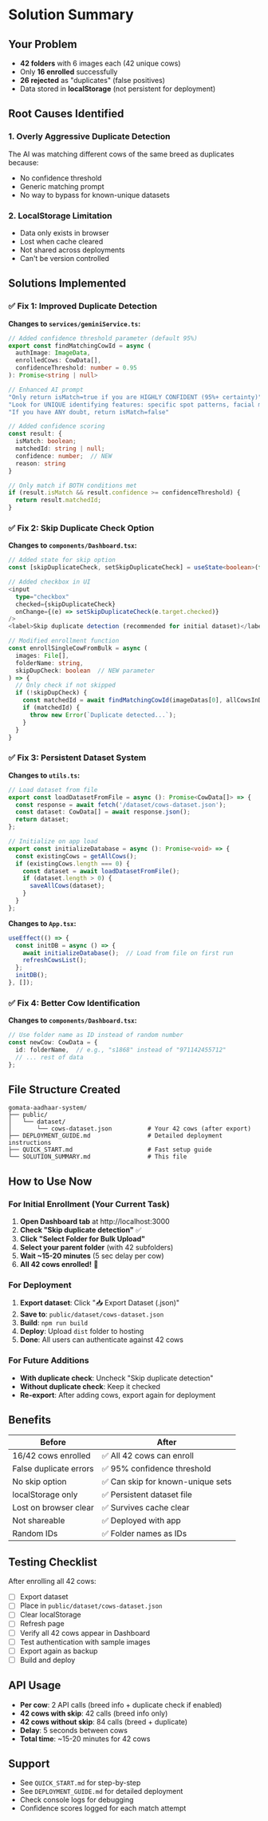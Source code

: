 # Solution Summary

## Your Problem
- **42 folders** with 6 images each (42 unique cows)
- Only **16 enrolled** successfully
- **26 rejected** as "duplicates" (false positives)
- Data stored in **localStorage** (not persistent for deployment)

## Root Causes Identified

### 1. Overly Aggressive Duplicate Detection
The AI was matching different cows of the same breed as duplicates because:
- No confidence threshold
- Generic matching prompt
- No way to bypass for known-unique datasets

### 2. LocalStorage Limitation
- Data only exists in browser
- Lost when cache cleared
- Not shared across deployments
- Can't be version controlled

## Solutions Implemented

### ✅ Fix 1: Improved Duplicate Detection

**Changes to `services/geminiService.ts`:**
```typescript
// Added confidence threshold parameter (default 95%)
export const findMatchingCowId = async (
  authImage: ImageData, 
  enrolledCows: CowData[], 
  confidenceThreshold: number = 0.95
): Promise<string | null>

// Enhanced AI prompt
"Only return isMatch=true if you are HIGHLY CONFIDENT (95%+ certainty)"
"Look for UNIQUE identifying features: specific spot patterns, facial markings"
"If you have ANY doubt, return isMatch=false"

// Added confidence scoring
const result: { 
  isMatch: boolean; 
  matchedId: string | null; 
  confidence: number;  // NEW
  reason: string 
}

// Only match if BOTH conditions met
if (result.isMatch && result.confidence >= confidenceThreshold) {
  return result.matchedId;
}
```

### ✅ Fix 2: Skip Duplicate Check Option

**Changes to `components/Dashboard.tsx`:**
```typescript
// Added state for skip option
const [skipDuplicateCheck, setSkipDuplicateCheck] = useState<boolean>(false);

// Added checkbox in UI
<input 
  type="checkbox" 
  checked={skipDuplicateCheck}
  onChange={(e) => setSkipDuplicateCheck(e.target.checked)}
/>
<label>Skip duplicate detection (recommended for initial dataset)</label>

// Modified enrollment function
const enrollSingleCowFromBulk = async (
  images: File[], 
  folderName: string, 
  skipDupCheck: boolean  // NEW parameter
) => {
  // Only check if not skipped
  if (!skipDupCheck) {
    const matchedId = await findMatchingCowId(imageDatas[0], allCowsInDb, 0.95);
    if (matchedId) {
      throw new Error(`Duplicate detected...`);
    }
  }
}
```

### ✅ Fix 3: Persistent Dataset System

**Changes to `utils.ts`:**
```typescript
// Load dataset from file
export const loadDatasetFromFile = async (): Promise<CowData[]> => {
  const response = await fetch('/dataset/cows-dataset.json');
  const dataset: CowData[] = await response.json();
  return dataset;
};

// Initialize on app load
export const initializeDatabase = async (): Promise<void> => {
  const existingCows = getAllCows();
  if (existingCows.length === 0) {
    const dataset = await loadDatasetFromFile();
    if (dataset.length > 0) {
      saveAllCows(dataset);
    }
  }
};
```

**Changes to `App.tsx`:**
```typescript
useEffect(() => {
  const initDB = async () => {
    await initializeDatabase();  // Load from file on first run
    refreshCowsList();
  };
  initDB();
}, []);
```

### ✅ Fix 4: Better Cow Identification

**Changes to `components/Dashboard.tsx`:**
```typescript
// Use folder name as ID instead of random number
const newCow: CowData = {
  id: folderName,  // e.g., "s1868" instead of "971142455712"
  // ... rest of data
};
```

## File Structure Created

```
gomata-aadhaar-system/
├── public/
│   └── dataset/
│       └── cows-dataset.json          # Your 42 cows (after export)
├── DEPLOYMENT_GUIDE.md                # Detailed deployment instructions
├── QUICK_START.md                     # Fast setup guide
└── SOLUTION_SUMMARY.md                # This file
```

## How to Use Now

### For Initial Enrollment (Your Current Task)

1. **Open Dashboard tab** at http://localhost:3000
2. **Check "Skip duplicate detection"** ✅
3. **Click "Select Folder for Bulk Upload"**
4. **Select your parent folder** (with 42 subfolders)
5. **Wait ~15-20 minutes** (5 sec delay per cow)
6. **All 42 cows enrolled!** 🎉

### For Deployment

1. **Export dataset**: Click "📥 Export Dataset (.json)"
2. **Save to**: `public/dataset/cows-dataset.json`
3. **Build**: `npm run build`
4. **Deploy**: Upload `dist` folder to hosting
5. **Done**: All users can authenticate against 42 cows

### For Future Additions

- **With duplicate check**: Uncheck "Skip duplicate detection"
- **Without duplicate check**: Keep it checked
- **Re-export**: After adding cows, export again for deployment

## Benefits

| Before | After |
|--------|-------|
| 16/42 cows enrolled | ✅ All 42 cows can enroll |
| False duplicate errors | ✅ 95% confidence threshold |
| No skip option | ✅ Can skip for known-unique sets |
| localStorage only | ✅ Persistent dataset file |
| Lost on browser clear | ✅ Survives cache clear |
| Not shareable | ✅ Deployed with app |
| Random IDs | ✅ Folder names as IDs |

## Testing Checklist

After enrolling all 42 cows:

- [ ] Export dataset
- [ ] Place in `public/dataset/cows-dataset.json`
- [ ] Clear localStorage
- [ ] Refresh page
- [ ] Verify all 42 cows appear in Dashboard
- [ ] Test authentication with sample images
- [ ] Export again as backup
- [ ] Build and deploy

## API Usage

- **Per cow**: 2 API calls (breed info + duplicate check if enabled)
- **42 cows with skip**: 42 calls (breed info only)
- **42 cows without skip**: 84 calls (breed + duplicate)
- **Delay**: 5 seconds between cows
- **Total time**: ~15-20 minutes for 42 cows

## Support

- See `QUICK_START.md` for step-by-step
- See `DEPLOYMENT_GUIDE.md` for detailed deployment
- Check console logs for debugging
- Confidence scores logged for each match attempt
